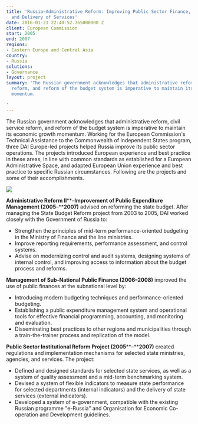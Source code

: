```yaml
---
title: 'Russia—Administrative Reform: Improving Public Sector Finance, Expenditure,
  and Delivery of Services'
date: 2016-01-21 22:40:52.765000000 Z
client: European Commission
start: 2005
end: 2007
regions:
- Eastern Europe and Central Asia
country:
- Russia
solutions:
- Governance
layout: project
summary: 'The Russian government acknowledges that administrative reform, civil service
  reform, and reform of the budget system is imperative to maintain its economic growth
  momentum.

'
---
```


The Russian government acknowledges that administrative reform, civil service reform, and reform of the budget system is imperative to maintain its economic growth momentum. Working for the European Commission's Technical Assistance to the Commonwealth of Independent States program, three DAI Europe-led projects helped Russia improve its public sector operations. The projects introduced European experience and best practice in these areas, in line with common standards as established for a European Administrative Space, and adapted European Union experience and best practice to specific Russian circumstances. Following are the projects and some of their accomplishments.

![][1]

**Administrative Reform II****–****Improvement of Public Expenditure Management (2005****–****2007)** advised on reforming the state budget. After managing the State Budget Reform project from 2003 to 2005, DAI worked closely with the Government of Russia to:
* Strengthen the principles of mid-term performance-oriented budgeting in the Ministry of Finance and the line ministries.
* Improve reporting requirements, performance assessment, and control systems.
* Advise on modernizing control and audit systems, designing systems of internal control, and improving access to information about the budget process and reforms.

**Management of Sub-National Public Finance (2006–2008)** improved the use of public finances at the subnational level by:
* Introducing modern budgeting techniques and performance-oriented budgeting.
* Establishing a public expenditure management system and operational tools for effective financial programming, accounting, and monitoring and evaluation.
* Disseminating best practices to other regions and municipalities through a train-the-trainer process and replication of the model.

**Public Sector Institutional Reform Project (2005****–****2007)** created regulations and implementation mechanisms for selected state ministries, agencies, and services. The project:
* Defined and designed standards for selected state services, as well as a system of quality assessment and a mid-term benchmarking system.
* Devised a system of flexible indicators to measure state performance for selected departments (internal indicators) and the delivery of state services (external indicators).
* Developed a system of e-government, compatible with the existing Russian programme "e-Russia" and Organisation for Economic Co-operation and Development guidelines.

[1]: https://assetify-dai.com/projects/RussiaEC.jpg

